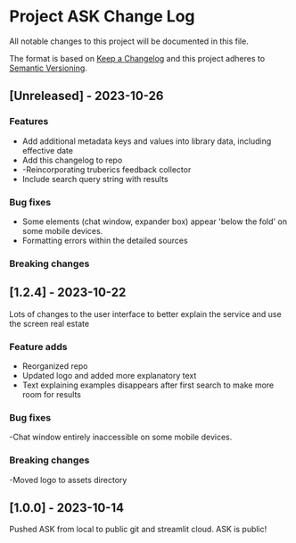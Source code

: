 
# Project ASK Change Log
All notable changes to this project will be documented in this file.

The format is based on [Keep a Changelog](http://keepachangelog.com/)
and this project adheres to [Semantic Versioning](http://semver.org/).

## [Unreleased] - 2023-10-26

### Features
- Add additional metadata keys and values into library data, including effective date
- Add this changelog to repo
- -Reincorporating truberics feedback collector
- Include search query string  with results

### Bug fixes
- Some elements (chat window, expander box) appear 'below the fold' on some mobile devices.
- Formatting errors within the detailed sources

### Breaking changes

## [1.2.4] - 2023-10-22

Lots of changes to the user interface to better explain the service and use the screen real estate

### Feature adds
- Reorganized repo
- Updated logo and added more explanatory text
- Text explaining examples disappears after first search to make more room for results

### Bug fixes
-Chat window entirely inaccessible on some mobile devices.  

### Breaking changes
-Moved logo to assets directory

## [1.0.0] - 2023-10-14
Pushed ASK from local to public git and streamlit cloud. ASK is public!
